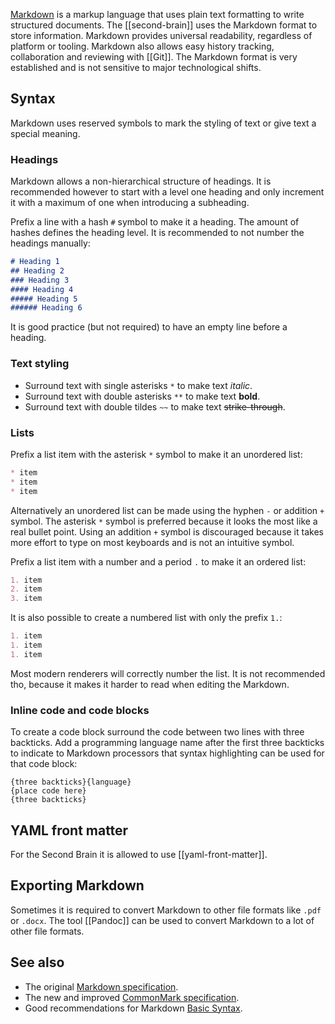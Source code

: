[Markdown](https://en.wikipedia.org/wiki/Markdown) is a markup language that uses plain text formatting to write structured documents.
The [[second-brain]] uses the Markdown format to store information.
Markdown provides universal readability, regardless of platform or tooling.
Markdown also allows easy history tracking, collaboration and reviewing with [[Git]]. 
The Markdown format is very established and is not sensitive to major technological shifts.

## Syntax
Markdown uses reserved symbols to mark the styling of text or give text a special meaning.

### Headings
Markdown allows a non-hierarchical structure of headings.
It is recommended however to start with a level one heading and only increment it with a maximum of one when introducing a subheading.

Prefix a line with a hash `#` symbol to make it a heading.
The amount of hashes defines the heading level.
It is recommended to not number the headings manually:
```md
# Heading 1
## Heading 2
### Heading 3
#### Heading 4
##### Heading 5
###### Heading 6
```

It is good practice (but not required) to have an empty line before a heading.

### Text styling
* Surround text with single asterisks `*` to make text *italic*.
* Surround text with double asterisks `**` to make text **bold**.
* Surround text with double tildes `~~` to make text ~~strike-through~~.

### Lists
Prefix a list item with the asterisk `*` symbol to make it an unordered list:
```md
* item
* item
* item
```

Alternatively an unordered list can be made using the hyphen `-` or addition `+` symbol.
The asterisk `*` symbol is preferred because it looks the most like a real bullet point.
Using an addition `+` symbol is discouraged because it takes more effort to type on most keyboards and is not an intuitive symbol.

Prefix a list item with a number and a period `.` to make it an ordered list:
```md
1. item
2. item
3. item
```

It is also possible to create a numbered list with only the prefix `1.`:
```md
1. item
1. item
1. item
```

Most modern renderers will correctly number the list.
It is not recommended tho, because it makes it harder to read when editing the Markdown.

### Inline code and code blocks
To create a code block surround the code between two lines with three backticks.
Add a programming language name after the first three backticks to indicate to Markdown processors that syntax highlighting can be used for that code block:
```
{three backticks}{language}
{place code here}
{three backticks}
```

## YAML front matter
For the Second Brain it is allowed to use [[yaml-front-matter]].

## Exporting Markdown
Sometimes it is required to convert Markdown to other file formats like `.pdf` or `.docx`.
The tool [[Pandoc]] can be used to convert Markdown to a lot of other file formats.

## See also
* The original [Markdown specification](https://daringfireball.net/projects/markdown/).
* The new and improved [CommonMark specification](https://commonmark.org/).
* Good recommendations for Markdown [Basic Syntax](https://www.markdownguide.org/basic-syntax/).
